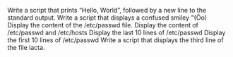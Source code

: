 Write a script that prints “Hello, World”, followed by a new line to the standard output.
Write a script that displays a confused smiley "(Ôo)
Display the content of the /etc/passwd file.
Display the content of /etc/passwd and /etc/hosts
Display the last 10 lines of /etc/passwd
Display the first 10 lines of /etc/passwd
Write a script that displays the third line of the file iacta.
